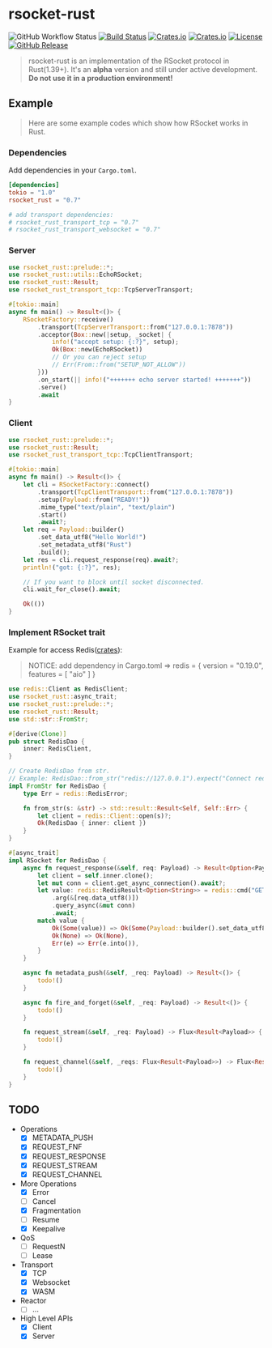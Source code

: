 # rsocket-rust

![GitHub Workflow Status](https://github.com/rsocket/rsocket-rust/workflows/Rust/badge.svg)
[![Build Status](https://travis-ci.com/rsocket/rsocket-rust.svg?branch=master)](https://travis-ci.com/rsocket/rsocket-rust)
[![Crates.io](https://img.shields.io/crates/v/rsocket_rust)](https://crates.io/crates/rsocket_rust)
[![Crates.io](https://img.shields.io/crates/d/rsocket_rust)](https://crates.io/crates/rsocket_rust)
[![License](https://img.shields.io/github/license/rsocket/rsocket-rust.svg)](https://github.com/rsocket/rsocket-rust/blob/master/LICENSE)
[![GitHub Release](https://img.shields.io/github/release-pre/rsocket/rsocket-rust.svg)](https://github.com/rsocket/rsocket-rust/releases)

> rsocket-rust is an implementation of the RSocket protocol in Rust(1.39+).
It's an **alpha** version and still under active development.
**Do not use it in a production environment!**

## Example

> Here are some example codes which show how RSocket works in Rust.

### Dependencies

Add dependencies in your `Cargo.toml`.

```toml
[dependencies]
tokio = "1.0"
rsocket_rust = "0.7"

# add transport dependencies:
# rsocket_rust_transport_tcp = "0.7"
# rsocket_rust_transport_websocket = "0.7"
```

### Server

```rust
use rsocket_rust::prelude::*;
use rsocket_rust::utils::EchoRSocket;
use rsocket_rust::Result;
use rsocket_rust_transport_tcp::TcpServerTransport;

#[tokio::main]
async fn main() -> Result<()> {
    RSocketFactory::receive()
        .transport(TcpServerTransport::from("127.0.0.1:7878"))
        .acceptor(Box::new(|setup, _socket| {
            info!("accept setup: {:?}", setup);
            Ok(Box::new(EchoRSocket))
            // Or you can reject setup
            // Err(From::from("SETUP_NOT_ALLOW"))
        }))
        .on_start(|| info!("+++++++ echo server started! +++++++"))
        .serve()
        .await
}
```

### Client

```rust
use rsocket_rust::prelude::*;
use rsocket_rust::Result;
use rsocket_rust_transport_tcp::TcpClientTransport;

#[tokio::main]
async fn main() -> Result<()> {
    let cli = RSocketFactory::connect()
        .transport(TcpClientTransport::from("127.0.0.1:7878"))
        .setup(Payload::from("READY!"))
        .mime_type("text/plain", "text/plain")
        .start()
        .await?;
    let req = Payload::builder()
        .set_data_utf8("Hello World!")
        .set_metadata_utf8("Rust")
        .build();
    let res = cli.request_response(req).await?;
    println!("got: {:?}", res);

    // If you want to block until socket disconnected.
    cli.wait_for_close().await;

    Ok(())
}

```

### Implement RSocket trait

Example for access Redis([crates](https://crates.io/crates/redis)):

> NOTICE: add dependency in Cargo.toml => redis = { version = "0.19.0", features = [ "aio" ] }

```rust
use redis::Client as RedisClient;
use rsocket_rust::async_trait;
use rsocket_rust::prelude::*;
use rsocket_rust::Result;
use std::str::FromStr;

#[derive(Clone)]
pub struct RedisDao {
    inner: RedisClient,
}

// Create RedisDao from str.
// Example: RedisDao::from_str("redis://127.0.0.1").expect("Connect redis failed!");
impl FromStr for RedisDao {
    type Err = redis::RedisError;

    fn from_str(s: &str) -> std::result::Result<Self, Self::Err> {
        let client = redis::Client::open(s)?;
        Ok(RedisDao { inner: client })
    }
}

#[async_trait]
impl RSocket for RedisDao {
    async fn request_response(&self, req: Payload) -> Result<Option<Payload>> {
        let client = self.inner.clone();
        let mut conn = client.get_async_connection().await?;
        let value: redis::RedisResult<Option<String>> = redis::cmd("GET")
            .arg(&[req.data_utf8()])
            .query_async(&mut conn)
            .await;
        match value {
            Ok(Some(value)) => Ok(Some(Payload::builder().set_data_utf8(&value).build())),
            Ok(None) => Ok(None),
            Err(e) => Err(e.into()),
        }
    }

    async fn metadata_push(&self, _req: Payload) -> Result<()> {
        todo!()
    }

    async fn fire_and_forget(&self, _req: Payload) -> Result<()> {
        todo!()
    }

    fn request_stream(&self, _req: Payload) -> Flux<Result<Payload>> {
        todo!()
    }

    fn request_channel(&self, _reqs: Flux<Result<Payload>>) -> Flux<Result<Payload>> {
        todo!()
    }
}

```

## TODO

- Operations
  - [x] METADATA_PUSH
  - [x] REQUEST_FNF
  - [x] REQUEST_RESPONSE
  - [x] REQUEST_STREAM
  - [x] REQUEST_CHANNEL
- More Operations
  - [x] Error
  - [ ] Cancel
  - [x] Fragmentation
  - [ ] Resume
  - [x] Keepalive
- QoS
  - [ ] RequestN
  - [ ] Lease
- Transport
  - [x] TCP
  - [x] Websocket
  - [x] WASM
- Reactor
  - [ ] ...
- High Level APIs
  - [x] Client
  - [x] Server
